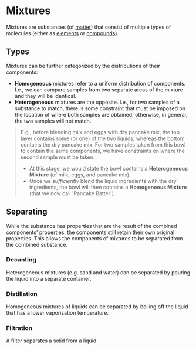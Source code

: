 # Mixtures

Mixtures are substances (of [matter](/chem/Matter.md)) that consist of multiple types of molecules (either as [elements](/chem/Elements.md) or [compounds](/chem/Compounds.md)).

## Types

Mixtures can be further categorized by the distributions of their components:

  - **Homogeneous** mixtures refer to a uniform distribution of components. I.e., we can compare samples from two separate areas of the mixture and they will be identical.
  - **Heterogeneous** mixtures are the opposite. I.e., for two samples of a substance to match, there is some constraint that must be imposed on the location of where both samples are obtained; otherwise, in general, the two samples will not match.

> E.g., before blending milk and eggs with dry pancake mix, the top layer contains some (or one) of the two liquids, whereas the bottom contains the dry pancake mix. For two samples taken from this bowl to contain the same components, we have constraints on where the second sample must be taken.
>
> - At this stage, we would state the bowl contains a **Heterogeneous Mixture** (of milk, eggs, and pancake mix).
> - Once we *sufficiently* blend the liquid ingredients with the dry ingredients, the bowl will then contains a **Homogeneous Mixture** (that we now call 'Pancake Batter').

## Separating

While the substance has properties that are the result of the combined components' properties, the components still retain their own original properties. This allows the components of mixtures to be separated from the combined substance.

### Decanting

Heterogeneous mixtures (e.g. sand and water) can be separated by pouring the liquid into a separate container.

### Distillation

Homogeneous mixtures of liquids can be separated by boiling off the liquid that has a lower vaporization temperature.

### Filtration

A filter separates a solid from a liquid.
